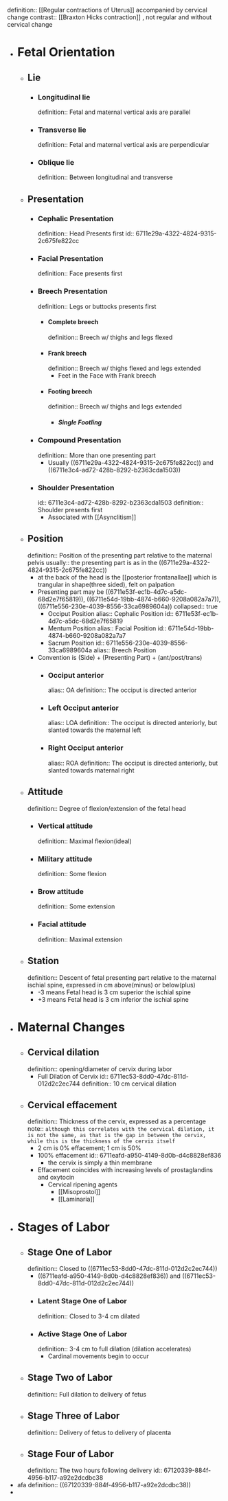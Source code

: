 definition:: [[Regular contractions of Uterus]] accompanied by cervical change
contrast:: [[Braxton Hicks contraction]] , not regular and without cervical change

- # Fetal Orientation
	- ## Lie
		- ### Longitudinal lie
		  definition:: Fetal and maternal vertical axis are parallel
		- ### Transverse lie
		  definition:: Fetal and maternal vertical axis are perpendicular
		- ### Oblique lie
		  definition:: Between longitudinal and transverse
	- ## Presentation
		- ### Cephalic Presentation
		  definition:: Head Presents first
		  id:: 6711e29a-4322-4824-9315-2c675fe822cc
		- ### Facial Presentation
		  definition:: Face presents first
		- ### Breech Presentation
		  definition:: Legs or buttocks presents first
			- #### Complete breech
			  definition:: Breech w/ thighs and legs flexed
			- #### Frank breech
			  definition:: Breech w/ thighs flexed and legs extended
				- Feet in the Face with Frank breech
			- #### Footing breech
			  definition:: Breech w/ thighs and legs extended
				- ##### Single Footling
		- ### Compound Presentation
		  definition:: More than one presenting part
			- Usually ((6711e29a-4322-4824-9315-2c675fe822cc)) and ((6711e3c4-ad72-428b-8292-b2363cda1503))
		- ### Shoulder Presentation
		  id:: 6711e3c4-ad72-428b-8292-b2363cda1503
		  definition:: Shoulder presents first
			- Associated with [[Asynclitism]]
	- ## Position
	  definition:: Position of the presenting part relative to the maternal pelvis
	  usually:: the presenting part is as in the ((6711e29a-4322-4824-9315-2c675fe822cc))
		- at the back of the head is the [[posterior frontanallae]] which is trangular in shape(three sided), felt on palpation
		- Presenting part may be ((6711e53f-ec1b-4d7c-a5dc-68d2e7f65819)), ((6711e54d-19bb-4874-b660-9208a082a7a7)), ((6711e556-230e-4039-8556-33ca6989604a))
		  collapsed:: true
			- Occiput Position
			  alias:: Cephalic Position
			  id:: 6711e53f-ec1b-4d7c-a5dc-68d2e7f65819
			- Mentum Position
			  alias:: Facial Position
			  id:: 6711e54d-19bb-4874-b660-9208a082a7a7
			- Sacrum Position
			  id:: 6711e556-230e-4039-8556-33ca6989604a
			  alias:: Breech Position
		- Convention is (Side) + (Presenting Part) + (ant/post/trans)
			- ### Occiput anterior
			  alias:: OA
			  definition:: The occiput is directed anterior
			- ### Left Occiput anterior
			  alias:: LOA
			  definition:: The occiput is directed anteriorly, but slanted towards the maternal left
			- ### Right Occiput anterior
			  alias:: ROA
			  definition:: The occiput is directed anteriorly, but slanted towards maternal right
	- ## Attitude
	  definition:: Degree of flexion/extension of the fetal head
		- ### Vertical attitude
		  definition:: Maximal flexion(ideal)
		- ### Military attitude
		  definition:: Some flexion
		- ### Brow attitude
		  definition:: Some extension
		- ### Facial attitude
		  definition:: Maximal extension
	- ## Station
	  definition:: Descent of fetal presenting part relative to the maternal ischial spine, expressed in cm above(minus) or below(plus)
		- -3 means Fetal head is 3 cm superior the ischial spine
		- +3 means Fetal head is 3 cm inferior the ischial spine
- # Maternal Changes
	- ## Cervical dilation
	  definition:: opening/diameter of cervix during labor
		- Full Dilation of Cervix
		  id:: 6711ec53-8dd0-47dc-811d-012d2c2ec744
		  definition:: 10 cm cervical dilation
	- ## Cervical effacement
	  definition:: Thickness of the cervix, expressed as a percentage
	  note:: `although this correlates with the cervical dilation, it is not the same, as that is the gap in between the cervix, while this is the thickness of the cervix itself`
		- 2 cm is 0% effacement; 1 cm is 50%
		- 100% effacement
		  id:: 6711eafd-a950-4149-8d0b-d4c8828ef836
			- the cervix is simply a thin membrane
		- Effacement coincides with increasing levels of prostaglandins and oxytocin
			- Cervical ripening agents
				- [[Misoprostol]]
				- [[Laminaria]]
- # Stages of Labor
	- ## Stage One of Labor
	  definition:: Closed to ((6711ec53-8dd0-47dc-811d-012d2c2ec744))
		- ((6711eafd-a950-4149-8d0b-d4c8828ef836)) and ((6711ec53-8dd0-47dc-811d-012d2c2ec744))
		- ### Latent Stage One of Labor
		  definition:: Closed to 3-4 cm dilated
		- ### Active Stage One of Labor
		  definition:: 3-4 cm to full dilation (dilation accelerates)
			- Cardinal movements begin to occur
	- ## Stage Two of Labor
	  definition:: Full dilation to delivery of fetus
	- ## Stage Three of Labor
	  definition:: Delivery of fetus to delivery of placenta
	- ## Stage Four of Labor
	  definition:: The two hours following delivery
	  id:: 67120339-884f-4956-b117-a92e2dcdbc38
- afa definition:: ((67120339-884f-4956-b117-a92e2dcdbc38))
-